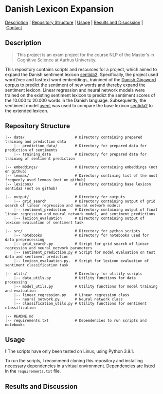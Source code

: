 # Danish Lexicon Expansion

[Description](#description) | [Repository Structure](#repository-structure) | [Usage](#usage) | [Results and Disucssion](#results-and-discussion) | [Contact](#contact)

## Description
> This project is an exam project for the course NLP of the Master's in Cognitive Science at Aarhus University.

This repository contains scripts and resources for a project, which aimed to expand the Danish sentiment lexicon [sentida2](https://github.com/Guscode/Sentida2). Specifically, the project used word2vec and fasttext word embeddings, trainined of the [Danish Gigaword corpus](https://gigaword.dk) to predict the sentiment of new words and thereby expand the sentiment lexicon. Linear regression and neural network models were trained on the existing sentiment lexicon to predict the sentiment scores of the 10.000 to 20.000 words in the Danish language. Subsequently, the sentiment model [asent](https://github.com/KennethEnevoldsen/asent) was used to compare the base lexicon [sentida2](https://github.com/Guscode/Sentida2) to the extended lexicon. 
 

## Repository Structure

```
|-- data/                       # Directory containing prepared training and prediction data
    |-- prediction_data/        # Directory for prepared data for prediction of sentiments
    |-- training_data           # Directory for prepared data for training of sentiment prediction
    
|-- embeddings/                 # Directory containing embeddings (not on github)
|-- lemmas/                     # Directory contining list of the most frequenly used lemmas (not on github)
|-- lexicons/                   # Directory containing base lexicon sentida2 (not on github)

|-- output/                     # Directory for outputs 
    |-- grid_search             # Directory containing output of grid search of linear regression and neural network models
    |-- sentiment_prediction    # Directory containing output of final linear regression and neural network model, and sentiment predictions  
    |-- lexicon_evaluation      # Directory containing output of lexicon evaluation of sentiment task
 
|-- src/                        # Directory for python scripts
    |-- notebooks               # Directory for notebooks used for data preprocessing
    |-- grid_search.py          # Script for grid search of linear regression and neural network parameters
    |-- sentiment_prediction.py # Script for model evaluation on test data and sentiment prediction 
    |-- lexicon_evaluation.py.  # Script for lexicon evaluation of sentiment classification task
    
|-- utils/                      # Directory for utility scripts
    |-- data_utils.py           # Utility functions for data processing
    |-- model_utils.py          # Utility functions for model training and evaluation
    |-- linear_regression.py    # Linear regression class
    |-- neural_network.py       # Neural network class
    |-- classification_utils.py # Utility functions for sentiment classification

|-- README.md
|-- requirements.txt            # Dependencies to run scripts and notebooks
```


## Usage

**!** The scripts have only been tested on Linux, using Python 3.9.1.  

To run the scripts, I recommend cloning this repository and installing necessary dependencies in a virtual environment. Dependencies are listed in the `requirements.txt` file.

## Results and Discussion


